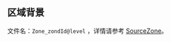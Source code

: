 ## 区域背景

文件名：`Zone_zondId@level`
，详情请参考 [SourceZone](https://docs.google.com/spreadsheets/d/16-LkHtVqjuN9U0rripjBn-nYwyqqSGg_/edit?gid=1894708317#gid=1894708317)。